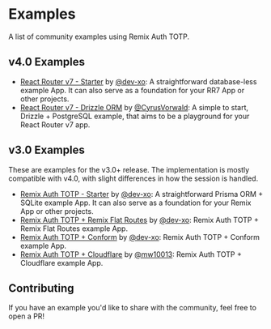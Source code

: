 # Examples

A list of community examples using Remix Auth TOTP.

## v4.0 Examples

- [React Router v7 - Starter](https://github.com/dev-xo/remix-auth-totp-starter) by [@dev-xo](https://github.com/dev-xo): A straightforward database-less example App. It can also serve as a foundation for your RR7 App or other projects.
- [React Router v7 - Drizzle ORM](https://github.com/CyrusVorwald/react-router-playground) by [@CyrusVorwald](https://github.com/CyrusVorwald): A simple to start, Drizzle + PostgreSQL example, that aims to be a playground for your React Router v7 app.

## v3.0 Examples

These are examples for the v3.0+ release. The implementation is mostly compatible with v4.0, with slight differences in how the session is handled.

- [Remix Auth TOTP - Starter](https://github.com/dev-xo/totp-starter-example) by [@dev-xo](https://github.com/dev-xo): A straightforward Prisma ORM + SQLite example App. It can also serve as a foundation for your Remix App or other projects.
- [Remix Auth TOTP + Remix Flat Routes](https://github.com/dev-xo/totp-flat-routes-example) by [@dev-xo](https://github.com/dev-xo): Remix Auth TOTP + Remix Flat Routes example App.
- [Remix Auth TOTP + Conform](https://github.com/dev-xo/totp-conform-example) by [@dev-xo](https://github.com/dev-xo): Remix Auth TOTP + Conform example App.
- [Remix Auth TOTP + Cloudflare](https://github.com/mw10013/remix-auth-totp-cloudflare-example) by [@mw10013](https://github.com/mw10013): Remix Auth TOTP + Cloudflare example App.

## Contributing

If you have an example you'd like to share with the community, feel free to open a PR!
